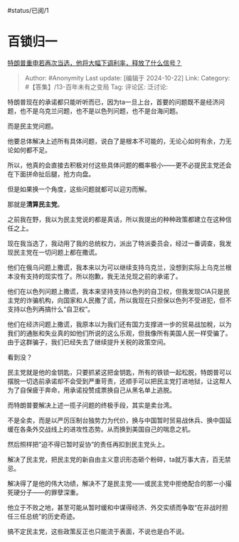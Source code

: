 #status/已阅/1

# 百锁归一

[特朗普重申若再次当选，他将大幅下调利率，释放了什么信号？](https://www.zhihu.com/question/1553416540/answer/12184624375)

> Author: #Anonymity
> Last update: [编辑于 2024-10-22]
> Link:
> Category: #【答集】/13-百年未有之变局
> Tag:
> 评论区:
> 泛讨论:

特朗普现在的承诺都只能听听而已，因为ta一旦上台，首要的问题既不是经济问题，也不是乌克兰问题，也不是以色列问题，也不是台海问题。

而是民主党问题。

他要总体解决上述所有具体问题，说白了是根本不可能的，无论心如何有余，力无论如何都不足。

所以，他真的会直接去积极对付这些具体问题的概率极小——更不必提民主党还会在下面拼命扯后腿，抢方向盘。

但是如果换一个角度，这些问题就都可以迎刃而解。

那就是**清算民主党**。

之前我在野，我以为民主党说的都是真话，所以我提出的种种政策都建立在这种信任之上。

现在我当选了，我动用了我的总统权力，派出了特派委员会，经过一番调查，我发现民主党在一切问题上都在撒谎。

他们在俄乌问题上撒谎，我本来以为可以继续支持乌克兰，没想到实际上乌克兰根本没有支持的现实性了。所以抱歉，我无法兑现之前的承诺了。

他们在以色列问题上撒谎，我本来坚持支持以色列的自卫权，但我发现CIA只是民主党的诈骗机构，向国家和人民撒了谎，所以我现在只担保以色列不受进犯，但不支持以色列再搞什么“自卫权”。

他们在经济问题上撒谎，我原本以为我们还有国力支撑进一步的贸易战加稅，以为我们的通胀和失业真的如他们所说的这么乐观，但我像所有美国人民一样受骗了。由于这群骗子，我们已经失去了继续提升关税的政策空间。

看到没？

民主党就是他的金钥匙，只要抓紧这把金钥匙，所有的铁锁一起松脱，特朗普可以摆脱一切选前承诺却不会受到严重苛责，还顺手可以把民主党打进地狱，让这帮人为了自保疲于奔命，用承诺投赞成票换自己从黑名单上逃脱。

而特朗普要解决上述一揽子问题的终极手段，其实是卖台湾。

不是全卖，而是以严厉压制台独势力为代价，换与中国暂时贸易战休兵、换中国延缓在各条外交战线上的进攻性态势。从而换到美国自己的喘息之机。

然后照样把“迫不得已暂时妥协”的责任再扣到民主党头上。

解决了民主党，把民主党的新自由主义意识形态砸个粉碎，ta就万事大吉，百无禁忌。

解决得了是他的伟大功绩，解决不了是民主党——或民主党中拒绝配合的那一小撮死硬分子——的罪孽深重。

他立于不败之地，甚至可能从暂时缓和中谋得经济、外交实绩而争取“在非战时担任三任总统”的历史奇迹。

搞不定民主党，这些政策反正也只能流于表面，不说也是白不说。
